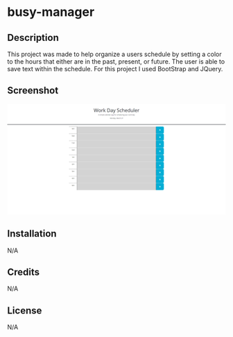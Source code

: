 # busy-manager

## Description
This project was made to help organize a users schedule by setting a color to the hours that either are in the past, present, or future. The user is able to save text within the schedule. For this project I used BootStrap and JQuery.


## Screenshot

![project-overview](./assets/screencapture-127-0-0-1-5500-index-html-2023-03-27-18_18_43.png)


## Installation

N/A

## Credits

N/A

## License

N/A